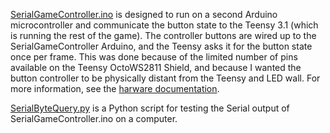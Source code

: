 [SerialGameController.ino](SerialGameController.ino) is designed to run on a second Arduino microcontroller and communicate the button state to the Teensy 3.1 (which is running the rest of the game). The controller buttons are wired up to the SerialGameController Arduino, and the Teensy asks it for the button state once per frame. This was done because of the limited number of pins available on the Teensy OctoWS2811 Shield, and because I wanted the button controller to be physically distant from the Teensy and LED wall. For more information, see the [harware documentation](../hardware/README.md).

[SerialByteQuery.py](SerialByteQuery.py) is a Python script for testing the Serial output of SerialGameController.ino on a computer.
